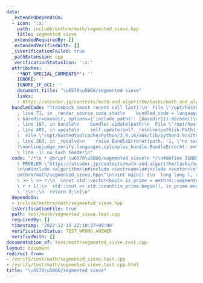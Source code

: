 ```yaml
---
data:
  _extendedDependsOn:
  - icon: ':x:'
    path: include/emthrm/math/segmented_sieve.hpp
    title: segmented sieve
  _extendedRequiredBy: []
  _extendedVerifiedWith: []
  _isVerificationFailed: true
  _pathExtension: cpp
  _verificationStatusIcon: ':x:'
  attributes:
    '*NOT_SPECIAL_COMMENTS*': ''
    IGNORE: ''
    IGNORE_IF_GCC: ''
    document_title: "\u6570\u5B66/segmented sieve"
    links:
    - https://atcoder.jp/contests/math-and-algorithm/tasks/math_and_algorithm_bt
  bundledCode: "Traceback (most recent call last):\n  File \"/opt/hostedtoolcache/Python/3.9.16/x64/lib/python3.9/site-packages/onlinejudge_verify/documentation/build.py\"\
    , line 71, in _render_source_code_stat\n    bundled_code = language.bundle(stat.path,\
    \ basedir=basedir, options={'include_paths': [basedir]}).decode()\n  File \"/opt/hostedtoolcache/Python/3.9.16/x64/lib/python3.9/site-packages/onlinejudge_verify/languages/cplusplus.py\"\
    , line 187, in bundle\n    bundler.update(path)\n  File \"/opt/hostedtoolcache/Python/3.9.16/x64/lib/python3.9/site-packages/onlinejudge_verify/languages/cplusplus_bundle.py\"\
    , line 401, in update\n    self.update(self._resolve(pathlib.Path(included), included_from=path))\n\
    \  File \"/opt/hostedtoolcache/Python/3.9.16/x64/lib/python3.9/site-packages/onlinejudge_verify/languages/cplusplus_bundle.py\"\
    , line 260, in _resolve\n    raise BundleErrorAt(path, -1, \"no such header\"\
    )\nonlinejudge_verify.languages.cplusplus_bundle.BundleErrorAt: emthrm/math/segmented_sieve.hpp:\
    \ line -1: no such header\n"
  code: "/*\n * @brief \u6570\u5B66/segmented sieve\n */\n#define IGNORE\n#define\
    \ PROBLEM \"https://atcoder.jp/contests/math-and-algorithm/tasks/math_and_algorithm_bt\"\
    \n\n#include <algorithm>\n#include <iostream>\n#include <vector>\n\n#include \"\
    emthrm/math/segmented_sieve.hpp\"\n\nint main() {\n  long long l, r;\n  std::cin\
    \ >> l >> r;\n  const std::vector<bool> is_prime = emthrm::segmented_sieve(l,\
    \ r + 1);\n  std::cout << std::count(is_prime.begin(), is_prime.end(), true) <<\
    \ '\\n';\n  return 0;\n}\n"
  dependsOn:
  - include/emthrm/math/segmented_sieve.hpp
  isVerificationFile: true
  path: test/math/segmented_sieve.test.cpp
  requiredBy: []
  timestamp: '2022-12-15 22:18:37+09:00'
  verificationStatus: TEST_WRONG_ANSWER
  verifiedWith: []
documentation_of: test/math/segmented_sieve.test.cpp
layout: document
redirect_from:
- /verify/test/math/segmented_sieve.test.cpp
- /verify/test/math/segmented_sieve.test.cpp.html
title: "\u6570\u5B66/segmented sieve"
---
```

